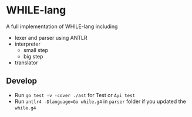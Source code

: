 # WHILE-lang

A full implementation of WHILE-lang including 

- lexer and parser using ANTLR
- interpreter
  - small step
  - big step
- translator

## Develop

- Run `go test -v -cover ./ast` for Test or `Ayi test`
- Run `antlr4 -Dlanguage=Go while.g4` in `parser` folder if you updated the `while.g4`